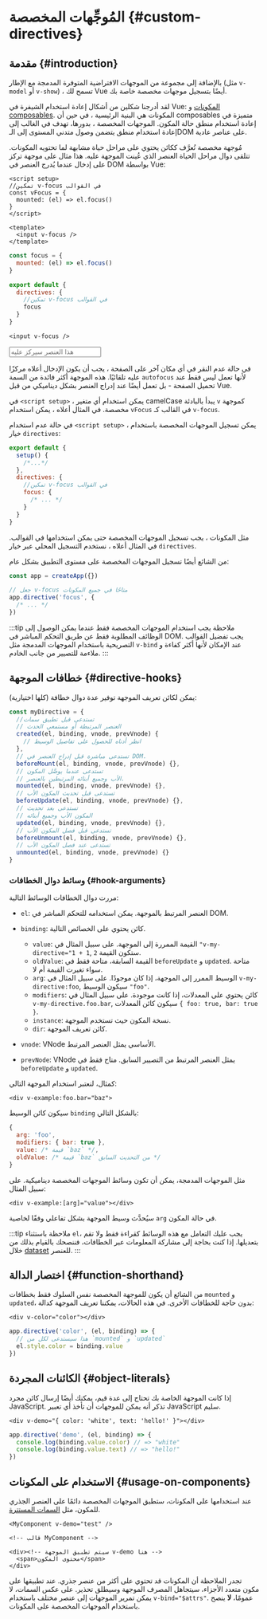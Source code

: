 # المُوجِّهات المخصصة {#custom-directives}

<script setup>
const vFocus = {
  mounted: el => {
    el.focus()
  }
}
</script>

## مقدمة {#introduction}

بالإضافة إلى مجموعة من الموجهات الافتراضية المتوفرة المدمجة مع الإطار (مثل `v-model` أو `v-show`) ، تسمح لك Vue أيضًا بتسجيل موجهات مخصصة خاصة بك.

لقد أدرجنا شكلين من أشكال إعادة استخدام الشيفرة في Vue: [المكونات](/guide/essentials/component-basics.html) و [composables](./composables). المكونات هي البنية الرئيسية ، في حين أن composables متميزة في إعادة استخدام منطق حالة المكون. الموجهات المخصصة ، بدورها، تهدف في الغالب إلى إعادة استخدام منطق يتضمن وصول متدني المستوى إلى الـDOM  على عناصر عادية.

مُوجهة مخصصة تُعرَّف ككائن يحتوي على مراحل حياة مشابهة لما تحتويه المكونات. تتلقى دوال مراحل الحياة  العنصر الذي عُينت الموجهة عليه. هذا مثال على موجهة تركز على  إدخال عندما يُدرج العنصر في DOM بواسطة Vue:

<div class="composition-api">

```vue
<script setup>
//تمكين v-focus في القوالب
const vFocus = {
  mounted: (el) => el.focus()
}
</script>

<template>
  <input v-focus />
</template>
```

</div>

<div class="options-api">

```js
const focus = {
  mounted: (el) => el.focus()
}

export default {
  directives: {
    //تمكين v-focus في القوالب
    focus
  }
}
```

```vue-html
<input v-focus />
```

</div>

<div class="demo">
  <input v-focus placeholder="هذا العنصر سيركز عليه" />
</div>

في حالة عدم النقر في أي مكان آخر على الصفحة ، يجب أن يكون الإدخال أعلاه مركزًا عليه تلقائيًا. هذه الموجهة أكثر فائدة من السمة `autofocus` لأنها تعمل ليس فقط عند تحميل الصفحة - بل تعمل أيضًا عند إدراج العنصر بشكل ديناميكي من قبل Vue.

<div class="composition-api">

في `<script setup>` ، يمكن استخدام أي متغير camelCase يبدأ بالبادئة `v` كموجهة مخصصة. في المثال أعلاه ، يمكن استخدام `vFocus` في القالب كـ `v-focus`.

في حالة عدم استخدام `<script setup>` ، يمكن تسجيل الموجهات المخصصة باستخدام خيار `directives`:

```js
export default {
  setup() {
    /*...*/
  },
  directives: {
    //تمكين v-focus في القوالب
    focus: {
      /* ... */
    }
  }
}
```

</div>

<div class="options-api">

مثل المكونات ، يجب تسجيل الموجهات المخصصة حتى يمكن استخدامها في القوالب. في المثال أعلاه ، نستخدم التسجيل المحلي عبر خيار `directives`.

</div>

من الشائع أيضًا تسجيل الموجهات المخصصة على مستوى التطبيق بشكل عام:

```js
const app = createApp({})

// جعل v-focus متاحًا في جميع المكونات
app.directive('focus', {
  /* ... */
})
```

:::tip ملاحظة
يجب استخدام الموجهات المخصصة فقط عندما يمكن الوصول إلى الوظائف المطلوبة فقط عن طريق التحكم المباشر في DOM. يجب تفضيل القوالب التصريحية باستخدام الموجهات المدمجة مثل `v-bind` عند الإمكان لأنها أكثر كفاءة و ملاءمة للتصيير من جانب الخادم.
:::

## خطافات الموجهة {#directive-hooks}

يمكن لكائن تعريف الموجهة توفير عدة دوال خطافة (كلها اختيارية):

```js
const myDirective = {
  //تستدعى قبل تطبيق سمات 
  // العنصر المرتبطة أو مستمعي الحدث
  created(el, binding, vnode, prevVnode) {
    // انظر أدناه للحصول على تفاصيل الوسيط
  },
  // تستدعى مباشرة قبل إدراج العنصر في DOM.
  beforeMount(el, binding, vnode, prevVnode) {},
  // تستدعى عندما يوصَّل المكون 
  // الأب وجميع أبنائه المرتبطين بالعنصر.
  mounted(el, binding, vnode, prevVnode) {},
  // تستدعى قبل تحديث المكون الأب
  beforeUpdate(el, binding, vnode, prevVnode) {},
  // تستدعى بعد تحديث 
  // المكون الأب وجميع أبنائه
  updated(el, binding, vnode, prevVnode) {},
  // تستدعى قبل فصل المكون الأب
  beforeUnmount(el, binding, vnode, prevVnode) {},
  // تستدعى عند فصل المكون الأب
  unmounted(el, binding, vnode, prevVnode) {}
}
```

### وسائط دوال الخطافات {#hook-arguments}

مررت دوال الخطافات الوسائط التالية:

- `el`: العنصر المرتبط بالموجهة. يمكن استخدامه للتحكم المباشر في DOM. 

- `binding`: كائن يحتوي على الخصائص التالية.

  - `value`: القيمة الممررة إلى الموجهة. على سبيل المثال في `"v-my-directive="1 + 1`, ستكون القيمة `2`. 
  - `oldValue`: القيمة السابقة، متاحة فقط في `beforeUpdate` و `updated`. متاحة سواء تغيرت القيمة أم لا. 
  -  `arg`: الوسيط الممرر إلى الموجهة، إذا كان موجودًا. على سبيل المثال في `v-my-directive:foo`, سيكون الوسيط `"foo"`.
  - `modifiers`: كائن يحتوي على المعدلات، إذا كانت موجودة. على سبيل المثال في `v-my-directive.foo.bar`, سيكون كائن المعدلات `{ foo: true, bar: true }`.
  - `instance`:  نسخة المكون حيث تستخدم الموجهة.
  - `dir`: كائن تعريف الموجهة.

- `vnode`: VNode الأساسي يمثل العنصر المرتبط.
- `prevNode`: VNode يمثل العنصر المرتبط من التصيير السابق. متاح فقط في `beforeUpdate` و `updated`.

كمثال، لنعتبر استخدام الموجهة التالي:

```vue-html
<div v-example:foo.bar="baz">
```

سيكون كائن الوسيط `binding` بالشكل التالي:

```js
{
  arg: 'foo',
  modifiers: { bar: true },
  value: /* قيمة `baz` */,
  oldValue: /* قيمة `baz` من التحديث السابق */
}
```

مثل الموجهات المدمجة، يمكن أن تكون وسائط الموجهات المخصصة ديناميكية. على سبيل المثال:

```vue-html
<div v-example:[arg]="value"></div>
```

سيُحدَّث وسيط الموجهة بشكل تفاعلي وفقًا لخاصية `arg` في حالة المكون.

:::tip ملاحظة 
باستثناء `el`، يجب عليك التعامل مع هذه الوسائط كقراءة فقط ولا تقم بتعديلها. إذا كنت بحاجة إلى مشاركة المعلومات عبر الخطافات، فننصحك بالقيام بذلك من خلال [dataset](https://developer.mozilla.org/en-US/docs/Web/API/HTMLElement/dataset) للعنصر.
:::

## اختصار الدالة {#function-shorthand}

من الشائع أن يكون للموجهة المخصصة نفس السلوك فقط بخطافات `mounted` و `updated`، بدون حاجة للخطافات الأخرى. في هذه الحالات، يمكننا تعريف الموجهة كدالة:

```vue-html
<div v-color="color"></div>
```

```js
app.directive('color', (el, binding) => {
  // هذا سيستدعى لكل من `mounted` و `updated`
  el.style.color = binding.value
})
```

##  الكائنات المجردة {#object-literals}

إذا كانت الموجهة الخاصة بك تحتاج إلى عدة قيم، يمكنك أيضًا إرسال كائن مجرد JavaScript. تذكر أنه يمكن للموجهات أن تأخذ أي تعبير JavaScript سليم.

```vue-html
<div v-demo="{ color: 'white', text: 'hello!' }"></div>
```

```js
app.directive('demo', (el, binding) => {
  console.log(binding.value.color) // => "white"
  console.log(binding.value.text) // => "hello!"
})
```

## الاستخدام على المكونات {#usage-on-components}

عند استخدامها على المكونات، ستطبق الموجهات المخصصة دائمًا على العنصر الجذري للمكون، مثل [السمات المستترة](/guide/components/attrs.html).

```vue-html
<MyComponent v-demo="test" />
```

```vue-html
<!-- قالب MyComponent -->

<div><!-- سيتم تطبيق الموجهة v-demo هنا -->
  <span>محتوى المكون</span>
</div>
```

تجدر الملاحظة أن المكونات قد تحتوي على أكثر من عنصر جذري. عند تطبيقها على مكون متعدد الأجزاء، سيتجاهل المصرف الموجهة وسيطلق تحذير. على عكس السمات، لا يمكن تمرير الموجهات إلى عنصر مختلف باستخدام `v-bind="$attrs"`. عمومًا، **لا** ينصح باستخدام الموجهات المخصصة على المكونات.
